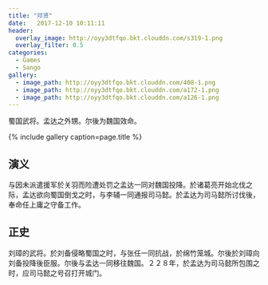 ```yaml
---
title: "邓贤"
date:   2017-12-10 10:11:11
header:
  overlay_image: http://oyy3dtfqo.bkt.clouddn.com/s319-1.png
  overlay_filter: 0.5
categories:
  - Games
  - Sango
gallery:
  - image_path: http://oyy3dtfqo.bkt.clouddn.com/408-1.png
  - image_path: http://oyy3dtfqo.bkt.clouddn.com/a172-1.png
  - image_path: http://oyy3dtfqo.bkt.clouddn.com/a126-1.png
---
```


蜀国武将。孟达之外甥。尔後为魏国效命。

{% include gallery caption=page.title %}

## 演义

与因未派遣援军於关羽而险遭处罚之孟达一同对魏国投降。於诸葛亮开始北伐之际，孟达欲向蜀国倒戈之时，与李辅一同通报司马懿。於孟达为司马懿所讨伐後，奉命任上庸之守备工作。

## 正史

刘璋的武将。於刘备侵略蜀国之时，与张任一同抗战，於绵竹笼城。尔後於刘璋向刘备投降後臣服。尔後与孟达一同移往魏国。２２８年，於孟达为司马懿所包围之时，应司马懿之号召打开城门。
